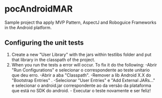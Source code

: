 pocAndroidMAR
=============

Sample project tha apply MVP Pattern, AspectJ and Roboguice Frameworks in the Android platform.

## Configuring the unit tests


1. Create a new  "User Library" with the jars within testlibs folder and put that library in the classpath of the project.
2. When you run the tests a error will occur. To fix it do the following: 
                -Abrir "Run Configurations" e selecionar o correspondente ao teste unitario que deu erro.
                -Abrir a aba "Classpath".
                -Remover a lib Android X.X  do "Bootstrap Entries" .
                -Selecionar "User Entries" e "Add External JARs..."   e selecionar  o android.jar correspondente ao da versão da plataforma que está no SDK do android.
                - Executar o teste novamente e ser feliz!
